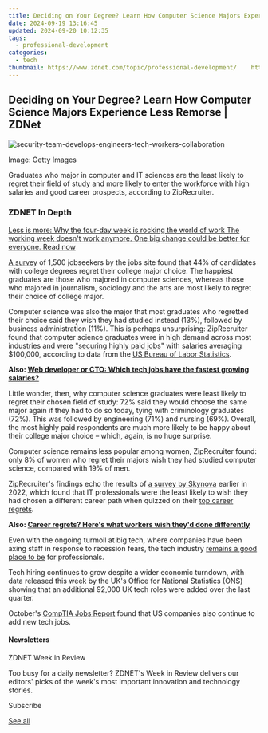 ```yaml
---
title: Deciding on Your Degree? Learn How Computer Science Majors Experience Less Remorse | ZDNet
date: 2024-09-19 13:16:45
updated: 2024-09-20 10:12:35
tags:
  - professional-development
categories:
  - tech
thumbnail: https://www.zdnet.com/topic/professional-development/    https://www.zdnet.com/a/img/resize/dd732a74cb00ea8b3e755003fe6114270f24865e/2022/07/14/ae5ff5ba-f709-422f-a2da-6c71a0abe6df/security-team-develops-engineers-tech-workers-collaboration.jpg?width=170&height=96&fit=crop&auto=webp
---
```


## Deciding on Your Degree? Learn How Computer Science Majors Experience Less Remorse | ZDNet

![security-team-develops-engineers-tech-workers-collaboration](https://www.zdnet.com/a/img/resize/8606eea67b6b86d4a07dbb5d8b17a96db7d020f1/2022/07/14/ae5ff5ba-f709-422f-a2da-6c71a0abe6df/security-team-develops-engineers-tech-workers-collaboration.jpg?auto=webp&width=1280)

Image: Getty Images

Graduates who major in computer and IT sciences are the least likely to regret their field of study and more likely to enter the workforce with high salaries and good career prospects, according to ZipRecruiter.

### **ZDNET** In Depth

[Less is more: Why the four-day week is rocking the world of work The working week doesn't work anymore. One big change could be better for everyone.  Read now](https://www.zdnet.com/article/less-is-more-why-the-four-day-week-rocking-the-world-of-work/)

[A survey](https://www.ziprecruiter.com/blog/regret-free-college-majors/) of 1,500 jobseekers by the jobs site found that 44% of candidates with college degrees regret their college major choice. The happiest graduates are those who majored in computer sciences, whereas those who majored in journalism, sociology and the arts are most likely to regret their choice of college major.

Computer science was also the major that most graduates who regretted their choice said they wish they had studied instead (13%), followed by business administration (11%). This is perhaps unsurprising: ZipRecruiter found that computer science graduates were in high demand across most industries and were "[securing highly paid jobs](https://www.zdnet.com/article/salary-freezes-and-a-return-to-the-office-not-for-software-developers/)" with salaries averaging $100,000, according to data from the [US Bureau of Labor Statistics](https://www.bls.gov/oes/current/oes150000.htm#nat). 

**Also: [Web developer or CTO: Which tech jobs have the fastest growing salaries?](https://www.zdnet.com/article/developers-heres-how-much-your-programming-skills-are-worth-right-now/)**

Little wonder, then, why computer science graduates were least likely to regret their chosen field of study: 72% said they would choose the same major again if they had to do so today, tying with criminology graduates (72%). This was followed by engineering (71%) and nursing (69%). Overall, the most highly paid respondents are much more likely to be happy about their college major choice – which, again, is no huge surprise.

Computer science remains less popular among women, ZipRecruiter found: only 8% of women who regret their majors wish they had studied computer science, compared with 19% of men.

ZipRecruiter's findings echo the results of [a survey by Skynova](https://www.skynova.com/blog/areas-of-your-career-you-would-do-over) earlier in 2022, which found that IT professionals were the least likely to wish they had chosen a different career path when quizzed on their [top career regrets](https://www.zdnet.com/education/professional-development/career-regrets-heres-what-workers-wish-theyd-done-differently/).

**Also: [Career regrets? Here's what workers wish they'd done differently](https://www.zdnet.com/education/professional-development/career-regrets-heres-what-workers-wish-theyd-done-differently/)**

Even with the ongoing turmoil at big tech, where companies have been axing staff in response to recession fears, the tech industry [remains a good place to be](https://www.zdnet.com/article/hiring-or-firing-why-job-cuts-at-big-tech-dont-show-the-true-picture/) for professionals.

Tech hiring continues to grow despite a wider economic turndown, with data released this week by the UK's Office for National Statistics (ONS) showing that an additional 92,000 UK tech roles were added over the last quarter.

October's [CompTIA Jobs Report](https://www.comptia.org/content/tech-jobs-report) found that US companies also continue to add new tech jobs.

#### Newsletters

ZDNET Week in Review

Too busy for a daily newsletter? ZDNET's Week in Review delivers our editors' picks of the week's most important innovation and technology stories.

 Subscribe

[See all](https://www.zdnet.com/newsletters/)

<ins class="adsbygoogle"
     style="display:block"
     data-ad-format="autorelaxed"
     data-ad-client="ca-pub-7571918770474297"
     data-ad-slot="1223367746"></ins>



<ins class="adsbygoogle"
     style="display:block"
     data-ad-client="ca-pub-7571918770474297"
     data-ad-slot="8358498916"
     data-ad-format="auto"
     data-full-width-responsive="true"></ins>
